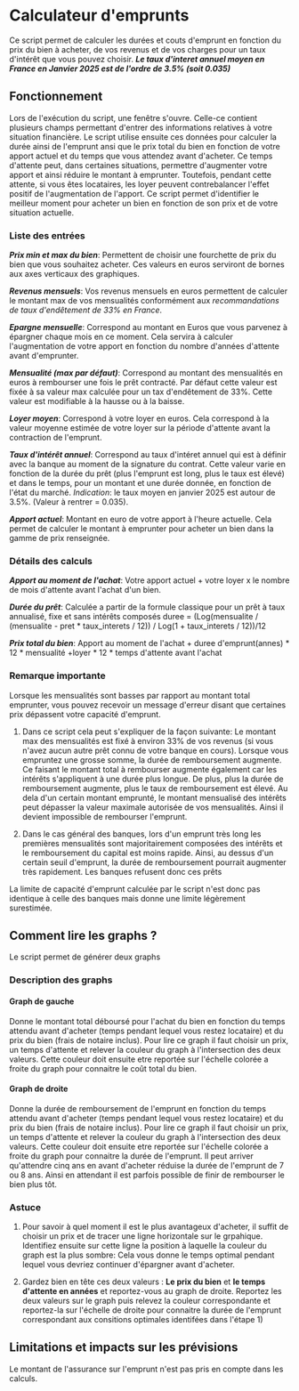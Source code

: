 # Calculateur d'emprunts

Ce script permet de calculer les durées et couts d'emprunt en fonction du prix du bien à acheter, de vos revenus et de vos charges pour un taux d'intérêt que vous pouvez choisir. 
***Le taux d'interet annuel moyen en France en Janvier 2025 est de l'ordre de 3.5% (soit 0.035)***

## Fonctionnement 
Lors de l'exécution du script, une fenêtre s'ouvre. Celle-ce contient plusieurs champs permettant d'entrer des informations relatives à votre situation financière.
Le script utilise ensuite ces données pour calculer la durée ainsi de l'emprunt ansi que le prix total du bien en fonction de votre apport actuel et du temps que vous attendez avant d'acheter. Ce temps d'attente peut, dans certaines situations, permettre d'augmenter votre apport et ainsi réduire le montant à emprunter. Toutefois, pendant cette attente, si vous êtes locataires, les loyer peuvent contrebalancer l'effet positif de l'augmentation de l'apport. 
Ce script permet d'identifier le meilleur moment pour acheter un bien en fonction de son prix et de votre situation actuelle.

### Liste des entrées
***Prix min et max du bien***: Permettent de choisir une fourchette de prix du bien que vous souhaitez acheter. Ces valeurs en euros serviront de bornes aux axes verticaux des graphiques.

***Revenus mensuels***: Vos revenus mensuels en euros permettent de calculer le montant max de vos mensualités conformément aux *recommandations de taux d'endêtement de 33% en France*.

***Epargne mensuelle***: Correspond au montant en Euros que vous parvenez à épargner chaque mois en ce moment. Cela servira à calculer l'augmentation de votre apport en fonction du nombre d'années d'attente avant d'emprunter.

***Mensualité (max par défaut)***: Correspond au montant des mensualités en euros à rembourser une fois le prêt contracté. Par défaut cette valeur est fixée à sa valeur max calculée pour un tax d'endêtement de 33%. Cette valeur est modifiable à la hausse ou à la baisse. 

***Loyer moyen***: Correspond à votre loyer en euros. Cela correspond à la valeur moyenne estimée de votre loyer sur la période d'attente avant la contraction de l'emprunt.

***Taux d'intérêt annuel***: Correspond au taux d'intéret annuel qui est à définir avec la banque au moment de la signature du contrat. Cette valeur varie en fonction de la durée du prêt (plus l'emprunt est long, plus le taux est élevé) et dans le temps, pour un montant et une durée donnée, en fonction de l'état du marché. *Indication*: le taux moyen en janvier 2025 est autour de 3.5%. (Valeur à rentrer = 0.035).

***Apport actuel***: Montant en euro de votre apport à l'heure actuelle. Cela permet de calculer le montant à emprunter pour acheter un bien dans la gamme de prix renseignée. 

### Détails des calculs
***Apport au moment de l'achat***: Votre apport actuel + votre loyer x le nombre de mois d'attente avant l'achat d'un bien.

***Durée du prêt***: Calculée a partir de la formule classique pour un prêt à taux annualisé, fixe et sans intérêts composés duree = (Log(mensualite / (mensualite - pret * taux_interets / 12)) / Log(1 + taux_interets / 12))/12

***Prix total du bien***: Apport au moment de l'achat + duree d'emprunt(annes) * 12 * mensualité +loyer * 12 * temps d'attente avant l'achat

### Remarque importante
Lorsque les mensualités sont basses par rapport au montant total emprunter, vous pouvez recevoir un message d'erreur disant que certaines prix dépassent votre capacité d'emprunt.

1) Dans ce script cela peut s'expliquer de la façon suivante: Le montant max des mensualités est fixé à environ 33% de vos revenus (si vous n'avez aucun autre prêt connu de votre banque en cours). Lorsque vous empruntez une grosse somme, la durée de remboursement augmente. Ce faisant le montant total à rembourser augmente également car les intérêts s'appliquent à une durée plus longue. De plus, plus la durée de remboursement augmente, plus le taux de remboursement est élevé. Au dela d'un certain montant emprunté, le montant mensualisé des intérêts peut dépasser la valeur maximale autorisée de vos mensualités. Ainsi il devient impossible de rembourser l'emprunt.

2) Dans le cas général des banques, lors d'un emprunt très long les premières mensualités sont majoritairement composées des intérêts et le remboursement du capital est moins rapide. Ainsi, au dessus d'un certain seuil d'emprunt, la durée de remboursement pourrait augmenter très rapidement. Les banques refusent donc ces prêts
   
La limite de capacité d'emprunt calculée par le script n'est donc pas identique à celle des banques mais donne une limite légèrement surestimée.

## Comment lire les graphs ?
Le script permet de générer deux graphs

### Description des graphs
#### Graph de gauche
Donne le montant total déboursé pour l'achat du bien en fonction du temps attendu avant d'acheter (temps pendant lequel vous restez locataire) et du prix du bien (frais de notaire inclus). 
Pour lire ce graph il faut choisir un prix, un temps d'attente et relever la couleur du graph à l'intersection des deux valeurs. Cette couleur doit ensuite etre reportée sur l'échelle colorée a froite du graph pour connaitre le coût total du bien. 

#### Graph de droite
Donne la durée de remboursement de l'emprunt en fonction du temps attendu avant d'acheter (temps pendant lequel vous restez locataire) et du prix du bien (frais de notaire inclus). 
Pour lire ce graph il faut choisir un prix, un temps d'attente et relever la couleur du graph à l'intersection des deux valeurs. Cette couleur doit ensuite etre reportée sur l'échelle colorée a froite du graph pour connaitre la durée de l'emprunt. Il peut arriver qu'attendre cinq ans en avant d'acheter réduise la durée de l'emprunt de 7 ou 8 ans. Ainsi en attendant il est parfois possible de finir de rembourser le bien plus tôt. 

### Astuce 

1) Pour savoir à quel moment il est le plus avantageux d'acheter, il suffit de choisir un prix et de tracer une ligne horizontale sur le grpahique. Identifiez ensuite sur cette ligne la position à laquelle la couleur du graph est la plus sombre: Cela vous donne le temps optimal pendant lequel vous devriez continuer d'épargner avant d'acheter.

2) Gardez bien en tête ces deux valeurs : **Le prix du bien** et **le temps d'attente en années** et reportez-vous au graph de droite. Reportez les deux valeurs sur le graph puis relevez la couleur correspondante et reportez-la sur l'échelle de droite pour connaitre la durée de l'emprunt correspondant aux consitions optimales identifées dans l'étape 1)


## Limitations et impacts sur les prévisions
Le montant de l'assurance sur l'emprunt n'est pas pris en compte dans les calculs.
